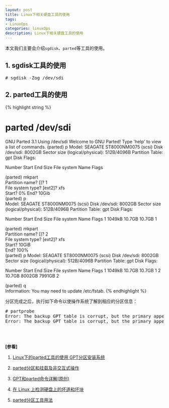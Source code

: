 ```yaml
---
layout: post
title: Linux下相关硬盘工具的使用
tags:
- LinuxOps
categories: linuxOps
description: Linux下相关硬盘工具的使用
---
```


本文我们主要会介绍```sgdisk```、```parted```等工具的使用。


<!-- more -->


## 1. sgdisk工具的使用

<pre>
# sgdisk -Zog /dev/sdi
</pre>


## 2. parted工具的使用
{% highlight string %}
# parted /dev/sdi
GNU Parted 3.1
Using /dev/sdi
Welcome to GNU Parted! Type 'help' to view a list of commands.
(parted) p
Model: SEAGATE ST8000NM0075 (scsi)
Disk /dev/sdi: 8002GB
Sector size (logical/physical): 512B/4096B
Partition Table: gpt
Disk Flags: 

Number  Start  End  Size  File system  Name  Flags

(parted) mkpart                                                           
Partition name?  []? 1                                                    
File system type?  [ext2]? xfs                                            
Start? 0%
End? 10Gib                                                                
(parted) p                                                                
Model: SEAGATE ST8000NM0075 (scsi)
Disk /dev/sdi: 8002GB
Sector size (logical/physical): 512B/4096B
Partition Table: gpt
Disk Flags: 

Number  Start   End     Size    File system  Name  Flags
 1      1049kB  10.7GB  10.7GB               1

(parted) mkpart                                                           
Partition name?  []? 2                                                    
File system type?  [ext2]? xfs                                            
Start? 10GiB                                                              
End? 100%                                                                 
(parted) p
Model: SEAGATE ST8000NM0075 (scsi)
Disk /dev/sdi: 8002GB
Sector size (logical/physical): 512B/4096B
Partition Table: gpt
Disk Flags: 

Number  Start   End     Size    File system  Name  Flags
 1      1049kB  10.7GB  10.7GB               1
 2      10.7GB  8002GB  7991GB               2

(parted) q                                                                
Information: You may need to update /etc/fstab.
{% endhighlight %}

分区完成之后，执行如下命令以使操作系统了解到相应的分区信息：
<pre>
# partprobe                                   
Error: The backup GPT table is corrupt, but the primary appears OK, so that will be used.
Error: The backup GPT table is corrupt, but the primary appears OK, so that will be used.
</pre>


<br />
<br />

**[参看]**

1. [Linux下的parted工具的使用 GPT分区安装系统](http://blog.51cto.com/tlinux/1739407)

2. [parted分区和挂载及非交互式操作](https://www.cnblogs.com/kaishirenshi/p/7850247.html)

3. [GPT和parted命令详解(原创)](http://czmmiao.iteye.com/blog/1751408)

4. [在 Linux 上检测硬盘上的坏道和坏块](https://linux.cn/article-7961-1.html)

5. [parted分区工具用法](https://www.cnblogs.com/yinzhengjie/p/6844372.html)

<br />
<br />
<br />


